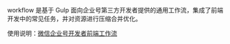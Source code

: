 workflow 是基于 Gulp 面向企业号第三方开发者提供的通用工作流，集成了前端开发中的常见任务，并对资源进行压缩合并优化。

使用说明：[微信企业号开发者前端工作流](http://qydev.weixin.qq.com/workflow/workflow.html)